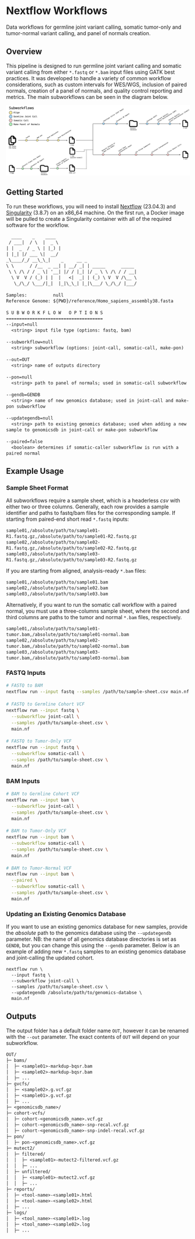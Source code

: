 # Nextflow Workflows

Data workflows for germline joint variant calling, somatic tumor-only and tumor-normal variant calling, and panel of normals creation.

## Overview

This pipeline is designed to run germline joint variant calling and somatic variant calling from either `*.fastq` or `*.bam` input files using GATK best practices.
It was developed to handle a variety of common workflow considerations, such as custom intervals for WES/WGS, inclusion of paired normals, creation of a panel of
normals, and quality control reporting and metrics. The main subworkflows can be seen in the diagram below.

![diagram](./assets/workflow-diagram.png)

## Getting Started

To run these workflows, you will need to install [Nextflow](https://github.com/nextflow-io/nextflow) (23.04.3) and [Singularity](https://github.com/sylabs/singularity) (3.8.7)
on an x86_64 machine. On the first run, a Docker image will be pulled to create a Singularity container with all of the required software for the workflow.

```text
  ____    _    ____                               
 / ___|  / \  |  _ \                              
| |  _  / _ \ | |_) |                             
| |_| |/ ___ \|  __/                              
_\____/_/ __\_\_|    _     __ _                   
\ \      / /__  _ __| | __/ _| | _____      _____ 
 \ \ /\ / / _ \| '__| |/ / |_| |/ _ \ \ /\ / / __|
  \ V  V / (_) | |  |   <|  _| | (_) \ V  V /\__ \
   \_/\_/ \___/|_|  |_|\_\_| |_|\___/ \_/\_/ |___/

Samples:          null
Reference Genome: ${PWD}/reference/Homo_sapiens_assembly38.fasta

S U B W O R K F L O W   O P T I O N S
=====================================
--input=null
  <string> input file type (options: fastq, bam)

--subworkflow=null
  <string> subworkflow (options: joint-call, somatic-call, make-pon)

--out=OUT
  <string> name of outputs directory

--pon=null
  <string> path to panel of normals; used in somatic-call subworkflow

--gendb=GENDB
  <string> name of new genomics database; used in joint-call and make-pon subworkflow

--updategendb=null
  <string> path to existing genomics database; used when adding a new sample to genomicsdb in joint-call or make-pon subworkflow

--paired=false
  <boolean> determines if somatic-caller subworkflow is run with a paired normal
```

## Example Usage

### Sample Sheet Format

All subworkflows require a sample sheet, which is a headerless *csv* with either two or three columns.
Generally, each row provides a sample identifier and paths to fastq/bam files for the corresponding sample.
If starting from paired-end short read `*.fastq` inputs:

```text
sample01,/absolute/path/to/sample01-R1.fastq.gz,/absolute/path/to/sample01-R2.fastq.gz
sample02,/absolute/path/to/sample02-R1.fastq.gz,/absolute/path/to/sample02-R2.fastq.gz
sample03,/absolute/path/to/sample03-R1.fastq.gz,/absolute/path/to/sample03-R2.fastq.gz
```

If you are starting from aligned, analysis-ready `*.bam` files:

```text
sample01,/absolute/path/to/sample01.bam
sample02,/absolute/path/to/sample02.bam
sample03,/absolute/path/to/sample03.bam
```

Alternatively, if you want to run the somatic call workflow with a paired normal, you must use a three-columns sample sheet, where the second and third columns are paths to the 
tumor and normal `*.bam` files, respectively.

```text
sample01,/absolute/path/to/sample01-tumor.bam,/absolute/path/to/sample01-normal.bam
sample02,/absolute/path/to/sample02-tumor.bam,/absolute/path/to/sample02-normal.bam
sample03,/absolute/path/to/sample03-tumor.bam,/absolute/path/to/sample03-normal.bam
```

### FASTQ Inputs

```bash
# FASTQ to BAM
nextflow run --input fastq --samples /path/to/sample-sheet.csv main.nf

# FASTQ to Germline Cohort VCF
nextflow run --input fastq \
  --subworkflow joint-call \
  --samples /path/to/sample-sheet.csv \
  main.nf

# FASTQ to Tumor-Only VCF
nextflow run --input fastq \
  --subworkflow somatic-call \
  --samples /path/to/sample-sheet.csv \
  main.nf

```

### BAM Inputs

```bash
# BAM to Germline Cohort VCF
nextflow run --input bam \
  --subworkflow joint-call \
  --samples /path/to/sample-sheet.csv \
  main.nf

# BAM to Tumor-Only VCF
nextflow run --input bam \
  --subworkflow somatic-call \
  --samples /path/to/sample-sheet.csv \
  main.nf

# BAM to Tumor-Normal VCF
nextflow run --input bam \
  --paired \
  --subworkflow somatic-call \
  --samples /path/to/sample-sheet.csv \
  main.nf
```

### Updating an Existing Genomics Database

If you want to use an existing genomics database for new samples, provide the *absolute* path to the genomics database using the `--updategendb` parameter.
NB: the name of all genomics database directories is set as `GENDB`, but you can change this using the `--gendb` parameter. Below is an example of
adding new `*.fastq` samples to an existing genomics database and joint-calling the updated cohort.

```text
nextflow run \
  --input fastq \
  --subworkflow joint-call \
  --samples /path/to/sample-sheet.csv \
  --updategendb /absolute/path/to/genomics-databse \
  main.nf
```

## Outputs

The output folder has a default folder name `OUT`, however it can be renamed with the `--out` parameter. The exact contents of `OUT` will depend on your subworkflow.

```text
OUT/
├─ bams/
│  ├─ <sample01>-markdup-bqsr.bam
│  ├─ <sample02>-markdup-bqsr.bam
│  ├─ ...
├─ gvcfs/
│  ├─ <sample02>.g.vcf.gz
│  ├─ <sample01>.g.vcf.gz
│  ├─ ...
├─ <genomicsdb_name>/
├─ cohort-vcfs/
│  ├─ cohort-<genomicsdb_name>.vcf.gz
│  ├─ cohort-<genomicsdb_name>-snp-recal.vcf.gz
│  ├─ cohort-<genomicsdb_name>-snp-indel-recal.vcf.gz
├─ pon/
│  ├─ pon-<genomicsdb_name>.vcf.gz
├─ mutect2/
│  ├─ filtered/
│  │  ├─ <sample01>-mutect2-filtered.vcf.gz
│  │  ├─ ...
│  ├─ unfiltered/
│  │  ├─ <sample01>-mutect2.vcf.gz
│  │  ├─ ...
├─ reports/
│  ├─ <tool-name>-<sample01>.html
│  ├─ <tool-name>-<sample02>.html
│  ├─ ...
├─ logs/
│  ├─ <tool_name>-<sample01>.log
│  ├─ <tool_name>-<sample02>.log
│  ├─ ...
```
